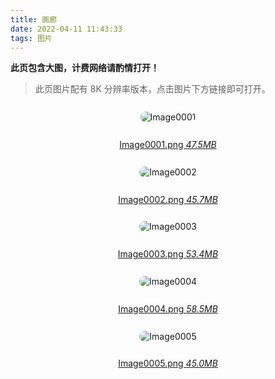 ```yaml
---
title: 画廊
date: 2022-04-11 11:43:33
tags: 图片
---
```


**此页包含大图，计费网络请酌情打开！**

<!--more-->

> 此页图片配有 8K 分辨率版本，点击图片下方链接即可打开。

<style type="text/css">

img {
    margin: 0.8rem 0.4rem;
    border-radius: 3.2rem;
}

.thumbnail_card {
    text-align: center;
    padding: 0rem 0rem;
}

</style>

<div class="thumbnail_card">

![Image0001](/images/post/画廊/Image0001_thumbnail.png)

<a href="/images/post/画廊/Image0001.png">Image0001.png *47.5MB*</a></div>

<div class="thumbnail_card">

![Image0002](/images/post/画廊/Image0002_thumbnail.png)

<a href="/images/post/画廊/Image0002.png">Image0002.png *45.7MB*</a></div>

<div class="thumbnail_card">

![Image0003](/images/post/画廊/Image0003_thumbnail.png)

<a href="/images/post/画廊/Image0003.png">Image0003.png *53.4MB*</a></div>

<div class="thumbnail_card">

![Image0004](/images/post/画廊/Image0004_thumbnail.png)

<a href="/images/post/画廊/Image0004.png">Image0004.png *58.5MB*</a></div>

<div class="thumbnail_card">

![Image0005](/images/post/画廊/Image0005_thumbnail.png)

<a href="/images/post/画廊/Image0005.png">Image0005.png *45.0MB*</a></div>